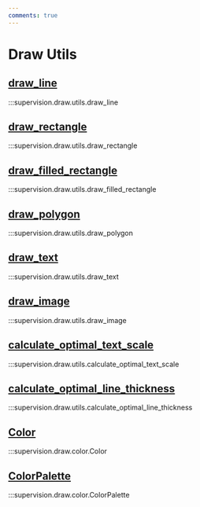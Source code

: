 ```yaml
---
comments: true
---
```


# Draw Utils

<div class="md-typeset">
    <h2><a href="#supervision.draw.utils.draw_line">draw_line</a></h2>
</div>

:::supervision.draw.utils.draw_line

<div class="md-typeset">
    <h2><a href="#supervision.draw.utils.draw_rectangle">draw_rectangle</a></h2>
</div>

:::supervision.draw.utils.draw_rectangle

<div class="md-typeset">
    <h2><a href="#supervision.draw.utils.draw_filled_rectangle">draw_filled_rectangle</a></h2>
</div>

:::supervision.draw.utils.draw_filled_rectangle

<div class="md-typeset">
    <h2><a href="#supervision.draw.utils.draw_polygon">draw_polygon</a></h2>
</div>

:::supervision.draw.utils.draw_polygon

<div class="md-typeset">
    <h2><a href="#supervision.draw.utils.draw_text">draw_text</a></h2>
</div>

:::supervision.draw.utils.draw_text

<div class="md-typeset">
    <h2><a href="#supervision.draw.utils.draw_image">draw_image</a></h2>
</div>

:::supervision.draw.utils.draw_image

<div class="md-typeset">
    <h2><a href="#supervision.draw.utils.calculate_optimal_text_scale">calculate_optimal_text_scale</a></h2>
</div>

:::supervision.draw.utils.calculate_optimal_text_scale

<div class="md-typeset">
    <h2><a href="#supervision.draw.utils.calculate_optimal_line_thickness">calculate_optimal_line_thickness</a></h2>
</div>

:::supervision.draw.utils.calculate_optimal_line_thickness

<div class="md-typeset">
    <h2><a href="#supervision.draw.color.Color">Color</a></h2>
</div>

:::supervision.draw.color.Color

<div class="md-typeset">
    <h2><a href="#supervision.draw.color.ColorPalette">ColorPalette</a></h2>
</div>

:::supervision.draw.color.ColorPalette

